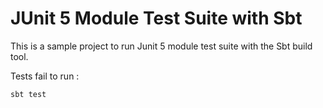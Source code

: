 # JUnit 5 Module Test Suite with Sbt

This is a sample project to run Junit 5 module test suite with the Sbt build tool.

Tests fail to run :

```
sbt test
```